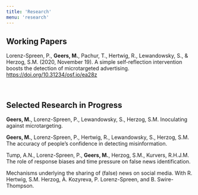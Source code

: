 ```yaml
---
title: 'Research'
menu: 'research'
---
```



## Working Papers

Lorenz-Spreen, P., **Geers, M.**, Pachur, T., Hertwig, R., Lewandowsky, S., & Herzog, S.M. (2020, November 19). A simple self-reflection intervention boosts the detection of microtargeted advertising. https://doi.org/10.31234/osf.io/ea28z

<br>

## Selected Research in Progress

**Geers, M.**, Lorenz-Spreen, P., Lewandowsky, S., Herzog, S.M. Inoculating against microtargeting.

**Geers, M.**, Lorenz-Spreen, P., Hertwig, R., Lewandowsky, S., Herzog, S.M. The accuracy of people’s confidence in detecting misinformation.

Tump, A.N., Lorenz-Spreen, P., **Geers, M.**, Herzog, S.M., Kurvers, R.H.J.M. The role of response biases and time pressure on false news identification.

Mechanisms underlying the sharing of (false) news on social media. With R. Hertwig, S.M. Herzog, A. Kozyreva, P. Lorenz-Spreen, and B. Swire-Thompson.
